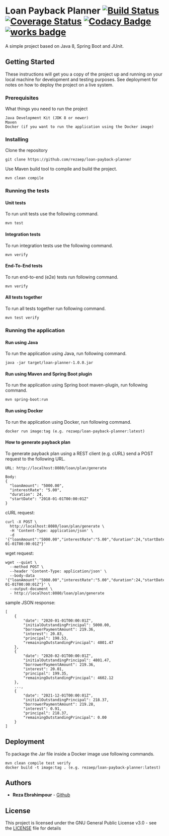# Loan Payback Planner  [![Build Status](https://travis-ci.org/rezaep/loan-payback-planner.svg?branch=master)](https://travis-ci.org/rezaep/loan-payback-planner) [![Coverage Status](https://coveralls.io/repos/github/rezaep/loan-payback-planner/badge.svg?branch=master&service=github)](https://coveralls.io/github/rezaep/loan-payback-planner?branch=master&service=github) [![Codacy Badge](https://api.codacy.com/project/badge/Grade/0bc7a31b45a649e2ae14f82d2fe7e1b0)](https://www.codacy.com/manual/rezaep/loan-payback-planner?utm_source=github.com&amp;utm_medium=referral&amp;utm_content=rezaep/loan-payback-planner&amp;utm_campaign=Badge_Grade) [![works badge](https://cdn.jsdelivr.net/gh/nikku/works-on-my-machine@v0.2.0/badge.svg)](https://github.com/nikku/works-on-my-machine)
A simple project based on Java 8, Spring Boot and JUnit.

## Getting Started

These instructions will get you a copy of the project up and running on your local machine for development and testing purposes. See deployment for notes on how to deploy the project on a live system.

### Prerequisites

What things you need to run the project 

```
Java Development Kit (JDK 8 or newer)
Maven
Docker (if you want to run the application using the Docker image)
```

### Installing

Clone the repository

```
git clone https://github.com/rezaep/loan-payback-planner
```

Use Maven build tool to compile and build the project.

```
mvn clean compile
```

### Running the tests

#### Unit tests

To run unit tests use the following command.

```
mvn test
```

#### Integration tests

To run integration tests use the following command.

```
mvn verify
```

#### End-To-End tests

To run end-to-end (e2e) tests run following command.

```
mvn verify
```

#### All tests together

To run all tests together run following command.
                          
```
mvn test verify
```

### Running the application

#### Run using Java

To run the application using Java, run following command.

```
java -jar target/loan-planner-1.0.0.jar
```

#### Run using Maven and Spring Boot plugin

To run the application using Spring boot maven-plugin, run following command.
                                                        
```
mvn spring-boot:run
```

#### Run using Docker

To run the application using Docker, run following command.
                                                        
```
docker run image:tag (e.g. rezaep/loan-payback-planner:latest)
```

#### How to generate payback plan

To generate payback plan using a REST client (e.g. cURL) send a POST request to the following URL.

```
URL: http://localhost:8080/loan/plan/generate

Body:
{
  "loanAmount": "5000.00",
  "interestRate": "5.00",
  "duration": 24,
  "startDate": "2018-01-01T00:00:01Z"
}
```

cURL request:

```
curl -X POST \
  http://localhost:8080/loan/plan/generate \
  -H 'Content-Type: application/json' \
  -d '{"loanAmount":"5000.00","interestRate":"5.00","duration":24,"startDate":"2020-01-01T00:00:01Z"}'
```

wget request:

```
wget --quiet \
  --method POST \
  --header 'Content-Type: application/json' \
  --body-data '{"loanAmount":"5000.00","interestRate":"5.00","duration":24,"startDate":"2020-01-01T00:00:01Z"}' \
  --output-document \
  - http://localhost:8080/loan/plan/generate
```

sample JSON response:

```
[
    {
        "date": "2020-01-01T00:00:01Z",
        "initialOutstandingPrincipal": 5000.00,
        "borrowerPaymentAmount": 219.36,
        "interest": 20.83,
        "principal": 198.53,
        "remainingOutstandingPrincipal": 4801.47
    },
    {
        "date": "2020-02-01T00:00:01Z",
        "initialOutstandingPrincipal": 4801.47,
        "borrowerPaymentAmount": 219.36,
        "interest": 20.01,
        "principal": 199.35,
        "remainingOutstandingPrincipal": 4602.12
    },
    ...,
    {
        "date": "2021-12-01T00:00:01Z",
        "initialOutstandingPrincipal": 218.37,
        "borrowerPaymentAmount": 219.28,
        "interest": 0.91,
        "principal": 218.37,
        "remainingOutstandingPrincipal": 0.00
    }
]
```

## Deployment

To package the Jar file inside a Docker image use following commands.

```
mvn clean compile test verify
docker build -t image:tag . (e.g. rezaep/loan-payback-planner:latest)
```

## Authors

* **Reza Ebrahimpour** - [Github](https://github.com/rezaep)

## License

This project is licensed under the GNU General Public License v3.0 - see the [LICENSE](LICENSE) file for details
